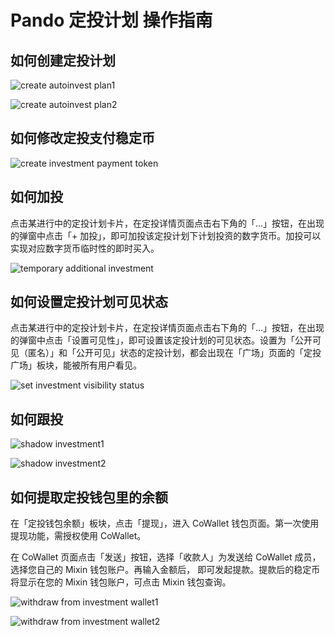 # Pando 定投计划 操作指南

## 如何创建定投计划

![create autoinvest plan1](./assets/autoinvestplan-create1.webp)

![create autoinvest plan2](./assets/autoinvestplan-create2.webp)

## 如何修改定投支付稳定币

![create investment payment token](./assets/autoinvestplan-paymenttoken.webp)

## 如何加投

点击某进行中的定投计划卡片，在定投详情页面点击右下角的「…」按钮，在出现的弹窗中点击「+ 加投」，即可加投该定投计划下计划投资的数字货币。加投可以实现对应数字货币临时性的即时买入。

![temporary additional investment](./assets/autoinvestplan-additionalinvest.webp)

## 如何设置定投计划可见状态

点击某进行中的定投计划卡片，在定投详情页面点击右下角的「…」按钮，在出现的弹窗中点击「设置可见性」，即可设置该定投计划的可见状态。设置为「公开可见（匿名）」和「公开可见」状态的定投计划，都会出现在「广场」页面的「定投广场」板块，能被所有用户看见。

![set investment visibility status](./assets/autoinvestplan-visibility.webp)

## 如何跟投

![shadow investment1](./assets/autoinvestplan-shadowinvest1.webp)

![shadow investment2](./assets/autoinvestplan-shadowinvest2.webp)

## 如何提取定投钱包里的余额

在「定投钱包余额」板块，点击「提现」，进入 CoWallet 钱包页面。第一次使用提现功能，需授权使用 CoWallet。

在 CoWallet 页面点击「发送」按钮，选择「收款人」为发送给 CoWallet 成员，选择您自己的 Mixin 钱包账户。再输入金额后， 即可发起提款。提款后的稳定币将显示在您的 Mixin 钱包账户，可点击 Mixin 钱包查询。

![withdraw from investment wallet1](./assets/autoinvestplan-withdraw1.webp)

![withdraw from investment wallet2](./assets/autoinvestplan-withdraw2.webp)


